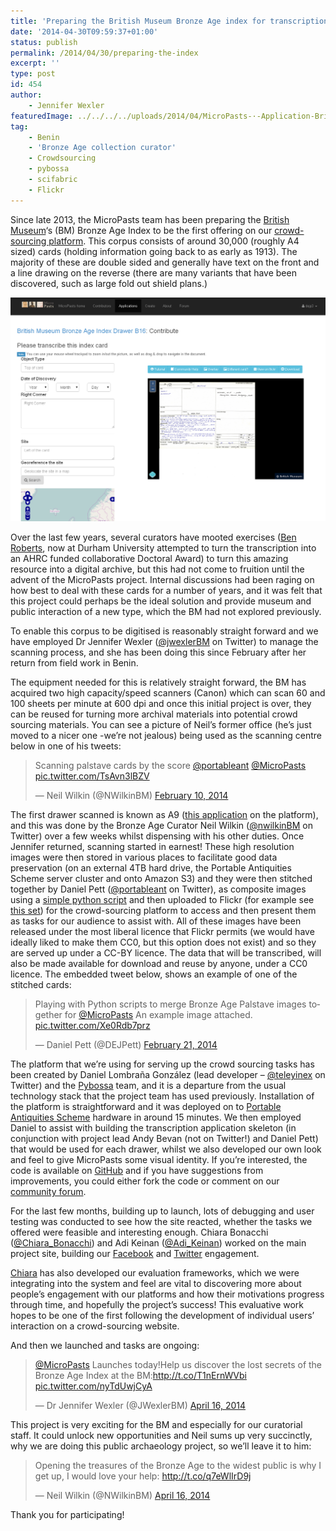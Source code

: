 ```yaml
---
title: 'Preparing the British Museum Bronze Age index for transcription'
date: '2014-04-30T09:59:37+01:00'
status: publish
permalink: /2014/04/30/preparing-the-index
excerpt: ''
type: post
id: 454 
author:
    - Jennifer Wexler
featuredImage: ../../../../uploads/2014/04/MicroPasts-·-Application-British-Museum-Bronze-Age-Index-Drawer-B16-·-Contribute.png
tag:
    - Benin
    - 'Bronze Age collection curator'
    - Crowdsourcing
    - pybossa
    - scifabric
    - Flickr
---
```

Since late 2013, the MicroPasts team has been preparing the [British Museum](http://britishmuseum.org)‘s (BM) Bronze Age Index to be the first offering on our [crowd-sourcing platform](http://crowdsourced.micropasts.org "The MicroPasts crowd sourcing platform"). This corpus consists of around 30,000 (roughly A4 sized) cards (holding information going back to as early as 1913). The majority of these are double sided and generally have text on the front and a line drawing on the reverse (there are many variants that have been discovered, such as large fold out shield plans.)

![MicroPasts Application  British Museum Bronze Age Index Drawer B16 · Contribute](../../../../uploads/2014/04/MicroPasts-·-Application-British-Museum-Bronze-Age-Index-Drawer-B16-·-Contribute.png)

Over the last few years, several curators have mooted exercises ([Ben Roberts](https://www.dur.ac.uk/archaeology/staff/?id=10573), now at Durham University attempted to turn the transcription into an AHRC funded collaborative Doctoral Award) to turn this amazing resource into a digital archive, but this had not come to fruition until the advent of the MicroPasts project. Internal discussions had been raging on how best to deal with these cards for a number of years, and it was felt that this project could perhaps be the ideal solution and provide museum and public interaction of a new type, which the BM had not explored previously.

To enable this corpus to be digitised is reasonably straight forward and we have employed Dr Jennifer Wexler ([@jwexlerBM](https://twitter.com/JWexlerBM "jennifer on Twitter") on Twitter) to manage the scanning process, and she has been doing this since February after her return from field work in Benin.

The equipment needed for this is relatively straight forward, the BM has acquired two high capacity/speed scanners (Canon) which can scan 60 and 100 sheets per minute at 600 dpi and once this initial project is over, they can be reused for turning more archival materials into potential crowd sourcing materials. You can see a picture of Neil’s former office (he’s just moved to a nicer one -we’re not jealous) being used as the scanning centre below in one of his tweets:

<blockquote class="twitter-tweet"><p lang="en" dir="ltr">Scanning palstave cards by the score <a href="https://twitter.com/portableant?ref_src=twsrc%5Etfw">@portableant</a> <a href="https://twitter.com/MicroPasts?ref_src=twsrc%5Etfw">@MicroPasts</a> <a href="http://t.co/TsAvn3lBZV">pic.twitter.com/TsAvn3lBZV</a></p>&mdash; Neil Wilkin (@NWilkinBM) <a href="https://twitter.com/NWilkinBM/status/432912139213615104?ref_src=twsrc%5Etfw">February 10, 2014</a></blockquote>

The first drawer scanned is known as A9 ([this application](http://crowdsourced.micropasts.org/app/drawA9/ "Application A9") on the platform), and this was done by the Bronze Age Curator Neil Wilkin ([@nwilkinBM](https://twitter.com/NWilkinBM "neil on Twitter") on Twitter) over a few weeks whilst dispensing with his other duties. Once Jennifer returned, scanning started in earnest! These high resolution images were then stored in various places to facilitate good data preservation (on an external 4TB hard drive, the Portable Antiquities Scheme server cluster and onto Amazon S3) and they were then stitched together by Daniel Pett ([@portableant](http://twitter.com/portableant) on Twitter), as composite images using a [simple python script](https://github.com/findsorguk/MicroPasts-Scripts/blob/master/imageStitch.py "Github script for image stitching") and then uploaded to Flickr (for example see [this set](https://www.flickr.com/photos/micropasts/sets/72157641305131374/ "Flickr set")) for the crowd-sourcing platform to access and then present them as tasks for our audience to assist with. All of these images have been released under the most liberal licence that Flickr permits (we would have ideally liked to make them CC0, but this option does not exist) and so they are served up under a CC-BY licence. The data that will be transcribed, will also be made available for download and reuse by anyone, under a CC0 licence. The embedded tweet below, shows an example of one of the stitched cards:

<blockquote class="twitter-tweet"><p lang="en" dir="ltr">Playing with Python scripts to merge Bronze Age Palstave images together for <a href="https://twitter.com/MicroPasts?ref_src=twsrc%5Etfw">@MicroPasts</a> An example image attached. <a href="http://t.co/Xe0Rdb7prz">pic.twitter.com/Xe0Rdb7prz</a></p>&mdash; Daniel Pett (@DEJPett) <a href="https://twitter.com/DEJPett/status/436817767983890432?ref_src=twsrc%5Etfw">February 21, 2014</a></blockquote>

The platform that we’re using for serving up the crowd sourcing tasks has been created by Daniel Lombraña González (lead developer – [@teleyinex](https://twitter.com/teleyinex "Daniel's twitter profile") on Twitter) and the [Pybossa](http://pybossa.com "Pybossa site") team, and it is a departure from the usual technology stack that the project team has used previously. Installation of the platform is straightforward and it was deployed on to [Portable Antiquities Scheme](http://finds.org.uk) hardware in around 15 minutes. We then employed Daniel to assist with building the transcription application skeleton (in conjunction with project lead Andy Bevan (not on Twitter!) and Daniel Pett) that would be used for each drawer, whilst we also developed our own look and feel to give MicroPasts some visual identity. If you’re interested, the code is available on [GitHub](http://github.com/findsorguk) and if you have suggestions from improvements, you could either fork the code or comment on our [community forum](http://community.micropasts,org).

For the last few months, building up to launch, lots of debugging and user testing was conducted to see how the site reacted, whether the tasks we offered were feasible and interesting enough. Chiara Bonacchi ([@Chiara\_Bonacchi](https://twitter.com/Chiara_Bonacchi)) and Adi Keinan ([@Adi\_Keinan](https://twitter.com/Adi_Keinan)) worked on the main project site, building our [Facebook](http://facebook.com/micropasts) and [Twitter](http://twitter.com/micropasts) engagement.

[Chiara](http://www.ucl.ac.uk/archaeology/people/staff/bonacchi) has also developed our evaluation frameworks, which we were integrating into the system and feel are vital to discovering more about people’s engagement with our platforms and how their motivations progress through time, and hopefully the project’s success! This evaluative work hopes to be one of the first following the development of individual users’ interaction on a crowd-sourcing website.

And then we launched and tasks are ongoing:

<blockquote class="twitter-tweet"><p lang="en" dir="ltr"><a href="https://twitter.com/MicroPasts?ref_src=twsrc%5Etfw">@MicroPasts</a> Launches today!Help us discover the lost secrets of the Bronze Age Index at the BM:<a href="http://t.co/T1nErnWVbi">http://t.co/T1nErnWVbi</a> <a href="http://t.co/nyTdUwjCyA">pic.twitter.com/nyTdUwjCyA</a></p>&mdash; Dr Jennifer Wexler (@JWexlerBM) <a href="https://twitter.com/JWexlerBM/status/456467924920721408?ref_src=twsrc%5Etfw">April 16, 2014</a></blockquote> 


This project is very exciting for the BM and especially for our curatorial staff. It could unlock new opportunities and Neil sums up very succinctly, why we are doing this public archaeology project, so we’ll leave it to him:

<blockquote class="twitter-tweet"><p lang="en" dir="ltr">Opening the treasures of the Bronze Age to the widest public is why I get up, I would love your help: <a href="http://t.co/q7eWlIrD9j">http://t.co/q7eWlIrD9j</a></p>&mdash; Neil Wilkin (@NWilkinBM) <a href="https://twitter.com/NWilkinBM/status/456421634237140992?ref_src=twsrc%5Etfw">April 16, 2014</a></blockquote> 

Thank you for participating!